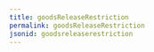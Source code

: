 ```yaml
---
title: goodsReleaseRestriction
permalink: goodsReleaseRestriction
jsonid: goodsreleaserestriction
---
```


